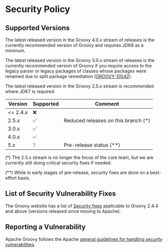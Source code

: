 <!--
SPDX-License-Identifier: Apache-2.0

Licensed under the Apache License, Version 2.0 (the "License");
you may not use this file except in compliance with the License.
You may obtain a copy of the License at

    https://www.apache.org/licenses/LICENSE-2.0

Unless required by applicable law or agreed to in writing, software
distributed under the License is distributed on an "AS IS" BASIS,
WITHOUT WARRANTIES OR CONDITIONS OF ANY KIND, either express or implied.
See the License for the specific language governing permissions and
limitations under the License.
-->

# Security Policy

## Supported Versions

The latest released version in the Groovy 4.0.x stream of releases
is the currently recommended version of Groovy and requires JDK8 as a minimum.

The latest released version in the Groovy 3.0.x stream of releases
is the currently recommended version of Groovy if you require access
to the legacy parser or legacy packages of classes whose packages
were renamed due to split package remediation ([GROOVY-10542](https://issues.apache.org/jira/browse/GROOVY-10542)).

The latest released version in the Groovy 2.5.x stream is recommended where JDK7 is required.

| Version  | Supported          | Comment                              |
|----------| ------------------ |--------------------------------------|
| <= 2.4.x | :x:                |                                      |
| 2.5.x    | :white_check_mark: | Reduced releases on this branch (\*) |
| 3.0.x    | :white_check_mark: |                                      |
| 4.0.x    | :white_check_mark: |                                      |
| 5.x      | :grey_question:    | Pre-release status (**)              |

(\*) The 2.5.x stream is no longer the focus of the core team,
but we are currently still doing critical security fixes if needed.

(**) While in early stages of pre-release, security fixes are
done on a best-effort basis.

## List of Security Vulnerability Fixes

The Groovy website has a list of [Security fixes](https://groovy-lang.org/security.html)
applicable to Groovy 2.4.4 and above (versions released since moving to Apache).

## Reporting a Vulnerability

Apache Groovy follows the Apache
[general guidelines for handling security vulnerabilities](http://www.apache.org/security/committers.html).
